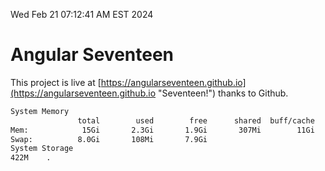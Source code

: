 Wed Feb 21 07:12:41 AM EST 2024

# Angular Seventeen


This project is live at [https://angularseventeen.github.io](https://angularseventeen.github.io "Seventeen!") thanks to Github.

```bash
System Memory
               total        used        free      shared  buff/cache   available
Mem:            15Gi       2.3Gi       1.9Gi       307Mi        11Gi        12Gi
Swap:          8.0Gi       108Mi       7.9Gi
System Storage
422M	.
```
```bash

